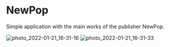 # NewPop
Simple application with the main works of the publisher NewPop.




![photo_2022-01-21_16-31-16](https://user-images.githubusercontent.com/92600317/150588927-0d9daaa9-4758-45ee-80cc-499c0441c83b.jpg)
![photo_2022-01-21_16-31-33](https://user-images.githubusercontent.com/92600317/150588932-fa307da0-cc15-4959-a750-f4eed190dd91.jpg)
